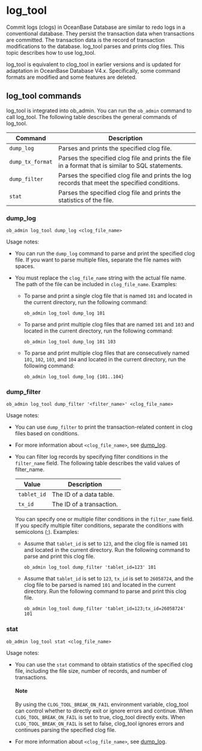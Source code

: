 # log_tool

Commit logs (clogs) in OceanBase Database are similar to redo logs in a conventional database. They persist the transaction data when transactions are committed. The transaction data is the record of transaction modifications to the database. log_tool parses and prints clog files. This topic describes how to use log_tool. 

log_tool is equivalent to clog_tool in earlier versions and is updated for adaptation in OceanBase Database V4.x. Specifically, some command formats are modified and some features are deleted. 

## log_tool commands

log_tool is integrated into ob_admin. You can run the `ob_admin` command to call log_tool.
The following table describes the general commands of log_tool. 

| Command | Description                                                                                       |
|---------------|---------------------------------------------------------------------------------------------------|
| `dump_log` | Parses and prints the specified clog file.                                                        |
| `dump_tx_format` | Parses the specified clog file and prints the file in a format that is similar to SQL statements. |
| `dump_filter` | Parses the specified clog file and prints the log records that meet the specified conditions.     |
| `stat` | Parses the specified clog file and prints the statistics of the file.                             |

### dump_log

```Shell
ob_admin log_tool dump_log <clog_file_name>
```

Usage notes:

* You can run the `dump_log` command to parse and print the specified clog file. If you want to parse multiple files, separate the file names with spaces. 

* You must replace the `clog_file_name` string with the actual file name. The path of the file can be included in `clog_file_name`. Examples:

   * To parse and print a single clog file that is named `101` and located in the current directory, run the following command: 

      ```Shell
      ob_admin log_tool dump_log 101
      ```

   * To parse and print multiple clog files that are named `101` and `103` and located in the current directory, run the following command: 

      ```Shell
      ob_admin log_tool dump_log 101 103
      ```

   * To parse and print multiple clog files that are consecutively named `101`, `102`, `103`, and `104` and located in the current directory, run the following command: 

      ```Shell
      ob_admin log_tool dump_log {101..104}
      ```

### dump_filter

```Shell
ob_admin log_tool dump_filter '<filter_name>' <clog_file_name>
```

Usage notes:

* You can use `dump_filter` to print the transaction-related content in clog files based on conditions. 

* For more information about `<clog_file_name>`, see [dump_log](#dump_log). 

* You can filter log records by specifying filter conditions in the `filter_name` field. The following table describes the valid values of filter_name.

   |     Value     |   Description    |
   |----------------|---------|
   | `tablet_id`    |The ID of a data table.|
   | `tx_id`        |The ID of a transaction.|


   You can specify one or multiple filter conditions in the `filter_name` field. If you specify multiple filter conditions, separate the conditions with semicolons (;). Examples:

   * Assume that `tablet_id` is set to `123`, and the clog file is named `101` and located in the current directory. Run the following command to parse and print this clog file. 

      ```Shell
      ob_admin log_tool dump_filter 'tablet_id=123' 101
      ```

   * Assume that `tablet_id` is set to `123`, `tx_id` is set to `26058724`, and the clog file to be parsed is named `101` and located in the current directory. Run the following command to parse and print this clog file. 

      ```Shell
      ob_admin log_tool dump_filter 'tablet_id=123;tx_id=26058724' 101
      ```

### stat

```Shell
ob_admin log_tool stat <clog_file_name>
```

Usage notes:

* You can use the `stat` command to obtain statistics of the specified clog file, including the file size, number of records, and number of transactions. 

  <main id="notice" type='explain'>
    <h4>Note</h4>
    <p>By using the <code>CLOG_TOOL_BREAK_ON_FAIL</code> environment variable, clog_tool can control whether to directly exit or ignore errors and continue. When <code>CLOG_TOOL_BREAK_ON_FAIL</code> is set to true, clog_tool directly exits. When <code>CLOG_TOOL_BREAK_ON_FAIL</code> is set to false, clog_tool ignores errors and continues parsing the specified clog file. </p>
  </main>

* For more information about `<clog_file_name>`, see [dump_log](#dump_log). 
